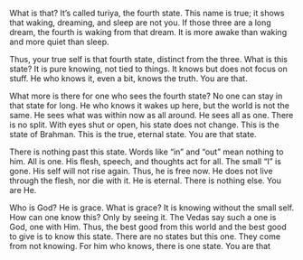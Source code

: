 
What is that? It’s called turiya, the fourth state. This name is true; it shows that waking, dreaming, and sleep are not you. If those three are a long dream, the fourth is waking from that dream. It is more awake than waking and more quiet than sleep.

Thus, your true self is that fourth state, distinct from the three. What is this state? It is pure knowing, not tied to things. It knows but does not focus on stuff. He who knows it, even a bit, knows the truth. You are that.

What more is there for one who sees the fourth state? No one can stay in that state for long. He who knows it wakes up here, but the world is not the same. He sees what was within now as all around. He sees all as one. There is no split. With eyes shut or open, his state does not change. This is the state of Brahman. This is the true, eternal state. You are that state.

There is nothing past this state. Words like “in” and “out” mean nothing to him. All is one. His flesh, speech, and thoughts act for all. The small “I” is gone. His self will not rise again. Thus, he is free now. He does not live through the flesh, nor die with it. He is eternal. There is nothing else. You are He.

Who is God? He is grace. What is grace? It is knowing without the small self. How can one know this? Only by seeing it. The Vedas say such a one is God, one with Him. Thus, the best good from this world and the best good to give is to know this state. There are no states but this one. They come from not knowing. For him who knows, there is one state. You are that